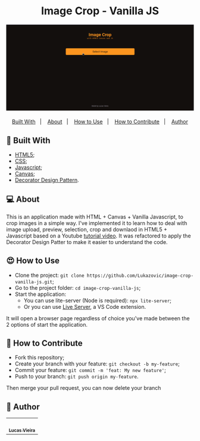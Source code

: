 <h1 align="center">Image Crop - Vanilla JS</h1>
<h4 align="center">
  <img src="./.github/app-preview.gif" /><br>
</h4>

<p align="center">
  <a href="#wrench-built-with">Built With</a>&nbsp;&nbsp;&nbsp;|&nbsp;&nbsp;&nbsp;
  <a href="#-about">About</a>&nbsp;&nbsp;&nbsp;|&nbsp;&nbsp;&nbsp;
  <a href="#heart_eyes-how-to-play">How to Use</a>&nbsp;&nbsp;&nbsp;|&nbsp;&nbsp;&nbsp;
  <a href="#-how-to-contribute">How to Contribute</a>&nbsp;&nbsp;&nbsp;|&nbsp;&nbsp;&nbsp;
  <a href="#pencil-author">Author</a>
</p>

## :wrench: Built With

- [HTML5](https://developer.mozilla.org/en-US/docs/Web/Guide/HTML/HTML5);
- [CSS](https://developer.mozilla.org/en-US/docs/Web/CSS);
- [Javascript](https://developer.mozilla.org/en-US/docs/Web/JavaScript);
- [Canvas](https://developer.mozilla.org/en-US/docs/Web/API/Canvas_API);
- [Decorator Design Pattern](https://refactoring.guru/design-patterns/decorator).

## 💻 About

This is an application made with HTML + Canvas + Vanilla Javascript, to crop images in a simple way.
I've implemented it to learn how to deal with image upload, preview, selection, crop and downlaod in HTML5 + Javascript based on a Youtube [tutorial video](https://youtu.be/-RWPvVcYAC4).
It was refactored to apply the Decorator Design Patter to make it easier to understand the code.

## :heart_eyes: How to Use

- Clone the project: `git clone https://github.com/Lukazovic/image-crop-vanilla-js.git`;
- Go to the project folder: `cd image-crop-vanilla-js`;
- Start the application:
  - You can use lite-server (Node is required): `npx lite-server`;
  - Or you can use [Live Server](https://marketplace.visualstudio.com/items?itemName=ritwickdey.LiveServer), a VS Code extension.

It will open a browser page regardless of choice you've made between the 2 options of start the application.

## 🤔 How to Contribute

- Fork this repository;
- Create your branch with your feature: `git checkout -b my-feature`;
- Commit your feature: `git commit -m 'feat: My new feature'`;
- Push to your branch: `git push origin my-feature`.

Then merge your pull request, you can now delete your branch

## :pencil: Author

<table>
  <tr>
    <td align="center"><a href="https://github.com/Lukazovic"><img src="https://avatars0.githubusercontent.com/u/54550926?s=460&u=cdeeac652ce0597a986fbdcff6e249ad27a1f1da&v=4" width="100px;" alt=""/><br /><sub><b>Lucas Vieira</b></sub></a><br /></td>
  <tr>
</table>
